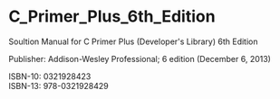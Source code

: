 # C_Primer_Plus_6th_Edition
Soultion Manual for C Primer Plus (Developer's Library) 6th Edition

Publisher: Addison-Wesley Professional; 6 edition (December 6, 2013)


ISBN-10: 0321928423 </br>
ISBN-13: 978-0321928429
